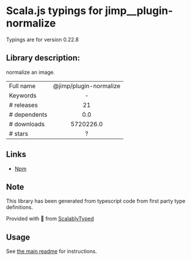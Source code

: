 
# Scala.js typings for jimp__plugin-normalize

Typings are for version 0.22.8

## Library description:
normalize an image.

|                    |                 |
| ------------------ | :-------------: |
| Full name          | @jimp/plugin-normalize |
| Keywords           | - |
| # releases         | 21 |
| # dependents       | 0.0 |
| # downloads        | 5720226.0 |
| # stars            | ? |

## Links
- [Npm](https://www.npmjs.com/package/%40jimp%2Fplugin-normalize)
    


## Note
This library has been generated from typescript code from first party type definitions.

Provided with :purple_heart: from [ScalablyTyped](https://github.com/oyvindberg/ScalablyTyped)

## Usage
See [the main readme](../../readme.md) for instructions.


